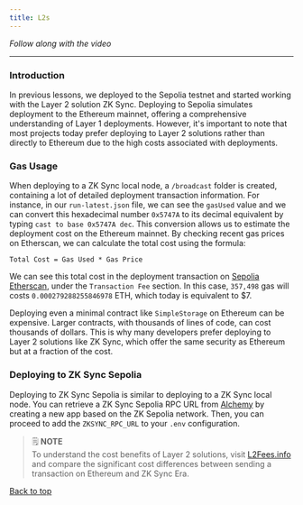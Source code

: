```yaml
---
title: L2s
---
```


_Follow along with the video_

---

<a name="top"></a>

### Introduction

In previous lessons, we deployed to the Sepolia testnet and started working with the Layer 2 solution ZK Sync. Deploying to Sepolia simulates deployment to the Ethereum mainnet, offering a comprehensive understanding of Layer 1 deployments. However, it's important to note that most projects today prefer deploying to Layer 2 solutions rather than directly to Ethereum due to the high costs associated with deployments.

### Gas Usage

When deploying to a ZK Sync local node, a `/broadcast` folder is created, containing a lot of detailed deployment transaction information. For instance, in our `run-latest.json` file, we can see the `gasUsed` value and we can convert this hexadecimal number `0x5747A` to its decimal equivalent by typing `cast to base 0x5747A dec`. This conversion allows us to estimate the deployment cost on the Ethereum mainnet. By checking recent gas prices on Etherscan, we can calculate the total cost using the formula:

```
Total Cost = Gas Used * Gas Price
```

We can see this total cost in the deployment transaction on [Sepolia Etherscan](https://sepolia.etherscan.io/tx/0xc496b9d30df33aa9285ddd384c14ce2a58eef470898b5cda001d0f4a21b017f6), under the `Transaction Fee` section. In this case, `357,498` gas will costs `0.000279288255846978` ETH, which today is equivalent to $7.

Deploying even a minimal contract like `SimpleStorage` on Ethereum can be expensive. Larger contracts, with thousands of lines of code, can cost thousands of dollars. This is why many developers prefer deploying to Layer 2 solutions like ZK Sync, which offer the same security as Ethereum but at a fraction of the cost.

### Deploying to ZK Sync Sepolia

Deploying to ZK Sync Sepolia is similar to deploying to a ZK Sync local node. You can retrieve a ZK Sync Sepolia RPC URL from [Alchemy](https://www.alchemy.com/) by creating a new app based on the ZK Sepolia network. Then, you can proceed to add the `ZKSYNC_RPC_URL` to your `.env` configuration.

> 🗒️ **NOTE** <br>
> To understand the cost benefits of Layer 2 solutions, visit [L2Fees.info](https://l2fees.info) and compare the significant cost differences between sending a transaction on Ethereum and ZK Sync Era.

[Back to top](#top)
